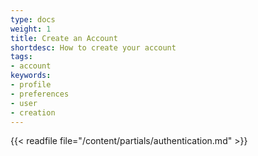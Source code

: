 ```yaml
---
type: docs
weight: 1
title: Create an Account
shortdesc: How to create your account
tags:
- account
keywords:
- profile
- preferences
- user
- creation
---
```


{{< readfile file="/content/partials/authentication.md" >}}
